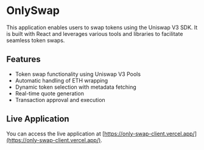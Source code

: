 # OnlySwap

This application enables users to swap tokens using the Uniswap V3 SDK. It is built with React and leverages various tools and libraries to facilitate seamless token swaps.

## Features

- Token swap functionality using Uniswap V3 Pools
- Automatic handling of ETH wrapping
- Dynamic token selection with metadata fetching
- Real-time quote generation
- Transaction approval and execution

## Live Application

You can access the live application at [https://only-swap-client.vercel.app/](https://only-swap-client.vercel.app/).
